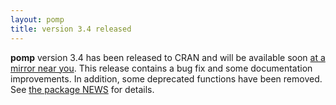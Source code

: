 ```yaml
---
layout: pomp
title: version 3.4 released
---
```


**pomp** version 3.4 has been released to CRAN and will be available soon [at a mirror near you](https://cran.r-project.org/mirrors.html).
This release contains a bug fix and some documentation improvements.
In addition, some deprecated functions have been removed.
See [the package NEWS](https://kingaa.github.io/pomp/NEWS/) for details.
